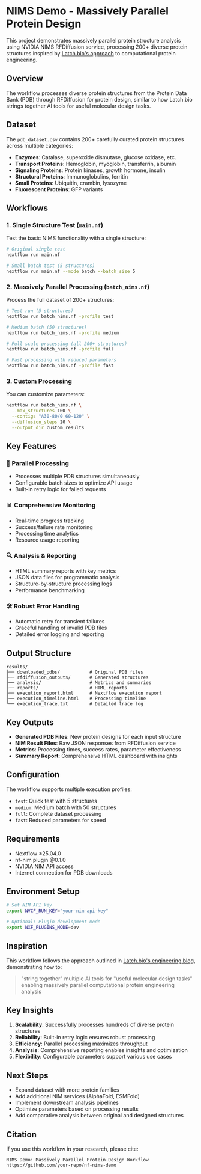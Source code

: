 # NIMS Demo - Massively Parallel Protein Design

This project demonstrates massively parallel protein structure analysis using NVIDIA NIMS RFDiffusion service, processing 200+ diverse protein structures inspired by [Latch.bio's approach](https://blog.latch.bio/p/engineering-plastic-degrading-enzymes) to computational protein engineering.

## Overview

The workflow processes diverse protein structures from the Protein Data Bank (PDB) through RFDiffusion for protein design, similar to how Latch.bio strings together AI tools for useful molecular design tasks.

## Dataset

The `pdb_dataset.csv` contains 200+ carefully curated protein structures across multiple categories:

- **Enzymes**: Catalase, superoxide dismutase, glucose oxidase, etc.
- **Transport Proteins**: Hemoglobin, myoglobin, transferrin, albumin
- **Signaling Proteins**: Protein kinases, growth hormone, insulin  
- **Structural Proteins**: Immunoglobulins, ferritin
- **Small Proteins**: Ubiquitin, crambin, lysozyme
- **Fluorescent Proteins**: GFP variants

## Workflows

### 1. Single Structure Test (`main.nf`)

Test the basic NIMS functionality with a single structure:

```bash
# Original single test
nextflow run main.nf

# Small batch test (5 structures)
nextflow run main.nf --mode batch --batch_size 5
```

### 2. Massively Parallel Processing (`batch_nims.nf`)

Process the full dataset of 200+ structures:

```bash
# Test run (5 structures)
nextflow run batch_nims.nf -profile test

# Medium batch (50 structures)  
nextflow run batch_nims.nf -profile medium

# Full scale processing (all 200+ structures)
nextflow run batch_nims.nf -profile full

# Fast processing with reduced parameters
nextflow run batch_nims.nf -profile fast
```

### 3. Custom Processing

You can customize parameters:

```bash
nextflow run batch_nims.nf \
  --max_structures 100 \
  --contigs "A30-80/0 60-120" \
  --diffusion_steps 20 \
  --output_dir custom_results
```

## Key Features

### 🔄 Parallel Processing
- Processes multiple PDB structures simultaneously
- Configurable batch sizes to optimize API usage
- Built-in retry logic for failed requests

### 📊 Comprehensive Monitoring
- Real-time progress tracking
- Success/failure rate monitoring  
- Processing time analytics
- Resource usage reporting

### 🔍 Analysis & Reporting
- HTML summary reports with key metrics
- JSON data files for programmatic analysis
- Structure-by-structure processing logs
- Performance benchmarking

### 🛠️ Robust Error Handling
- Automatic retry for transient failures
- Graceful handling of invalid PDB files
- Detailed error logging and reporting

## Output Structure

```
results/
├── downloaded_pdbs/           # Original PDB files
├── rfdiffusion_outputs/       # Generated structures
├── analysis/                  # Metrics and summaries  
├── reports/                   # HTML reports
├── execution_report.html      # Nextflow execution report
├── execution_timeline.html    # Processing timeline
└── execution_trace.txt        # Detailed trace log
```

## Key Outputs

- **Generated PDB Files**: New protein designs for each input structure
- **NIM Result Files**: Raw JSON responses from RFDiffusion service
- **Metrics**: Processing times, success rates, parameter effectiveness
- **Summary Report**: Comprehensive HTML dashboard with insights

## Configuration

The workflow supports multiple execution profiles:

- `test`: Quick test with 5 structures
- `medium`: Medium batch with 50 structures  
- `full`: Complete dataset processing
- `fast`: Reduced parameters for speed

## Requirements

- Nextflow ≥25.04.0
- nf-nim plugin @0.1.0
- NVIDIA NIM API access
- Internet connection for PDB downloads

## Environment Setup

```bash
# Set NIM API key
export NVCF_RUN_KEY="your-nim-api-key"

# Optional: Plugin development mode
export NXF_PLUGINS_MODE=dev
```

## Inspiration

This workflow follows the approach outlined in [Latch.bio's engineering blog](https://blog.latch.bio/p/engineering-plastic-degrading-enzymes), demonstrating how to:

> "string together" multiple AI tools for "useful molecular design tasks" enabling massively parallel computational protein engineering analysis

## Key Insights

1. **Scalability**: Successfully processes hundreds of diverse protein structures
2. **Reliability**: Built-in retry logic ensures robust processing  
3. **Efficiency**: Parallel processing maximizes throughput
4. **Analysis**: Comprehensive reporting enables insights and optimization
5. **Flexibility**: Configurable parameters support various use cases

## Next Steps

- Expand dataset with more protein families
- Add additional NIM services (AlphaFold, ESMFold)
- Implement downstream analysis pipelines
- Optimize parameters based on processing results
- Add comparative analysis between original and designed structures

## Citation

If you use this workflow in your research, please cite:

```
NIMS Demo: Massively Parallel Protein Design Workflow
https://github.com/your-repo/nf-nims-demo
```